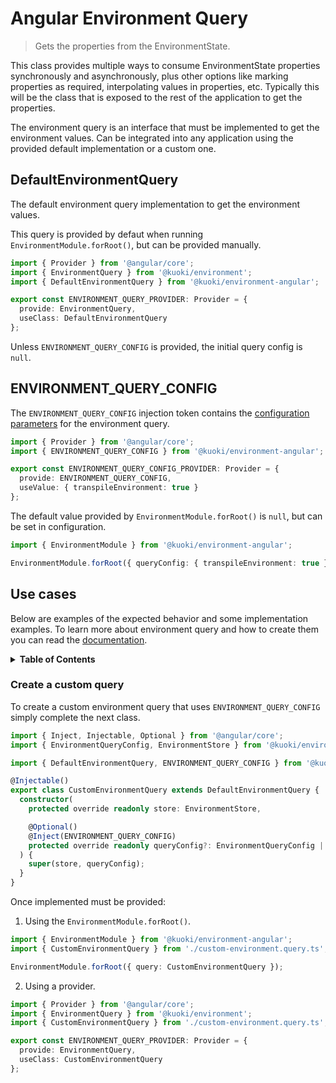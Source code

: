 # Angular Environment Query

> Gets the properties from the EnvironmentState.

This class provides multiple ways to consume EnvironmentState properties synchronously and asynchronously, plus other options like marking properties as required, interpolating values ​​in properties, etc. Typically this will be the class that is exposed to the rest of the application to get the properties.

The environment query is an interface that must be implemented to get the environment values. Can be integrated into any application using the provided default implementation or a custom one.

## DefaultEnvironmentQuery

The default environment query implementation to get the environment values.

This query is provided by defaut when running `EnvironmentModule.forRoot()`, but can be provided manually.

```ts
import { Provider } from '@angular/core';
import { EnvironmentQuery } from '@kuoki/environment';
import { DefaultEnvironmentQuery } from '@kuoki/environment-angular';

export const ENVIRONMENT_QUERY_PROVIDER: Provider = {
  provide: EnvironmentQuery,
  useClass: DefaultEnvironmentQuery
};
```

Unless `ENVIRONMENT_QUERY_CONFIG` is provided, the initial query config is `null`.

## ENVIRONMENT_QUERY_CONFIG

The `ENVIRONMENT_QUERY_CONFIG` injection token contains the [configuration parameters](https://ricardojbarrios.github.io/kuoki/environment/interfaces/EnvironmentQuery.EnvironmentQueryConfig.html) for the environment query.

```ts
import { Provider } from '@angular/core';
import { ENVIRONMENT_QUERY_CONFIG } from '@kuoki/environment-angular';

export const ENVIRONMENT_QUERY_CONFIG_PROVIDER: Provider = {
  provide: ENVIRONMENT_QUERY_CONFIG,
  useValue: { transpileEnvironment: true }
};
```

The default value provided by `EnvironmentModule.forRoot()` is `null`, but can be set in configuration.

```ts
import { EnvironmentModule } from '@kuoki/environment-angular';

EnvironmentModule.forRoot({ queryConfig: { transpileEnvironment: true } });
```

## Use cases

Below are examples of the expected behavior and some implementation examples. To learn more about environment query and how to create them you can read the [documentation](https://ricardojbarrios.github.io/kuoki/environment/modules/EnvironmentQuery.html).

<details>
  <summary><strong>Table of Contents</strong></summary>
  <ol>
    <li><a href="#create-a-custom-query">Create a custom query</a></li>
  </ol>
</details>

### Create a custom query

To create a custom environment query that uses `ENVIRONMENT_QUERY_CONFIG` simply complete the next class.

```ts
import { Inject, Injectable, Optional } from '@angular/core';
import { EnvironmentQueryConfig, EnvironmentStore } from '@kuoki/environment';

import { DefaultEnvironmentQuery, ENVIRONMENT_QUERY_CONFIG } from '@kuoki/environment-angular';

@Injectable()
export class CustomEnvironmentQuery extends DefaultEnvironmentQuery {
  constructor(
    protected override readonly store: EnvironmentStore,

    @Optional()
    @Inject(ENVIRONMENT_QUERY_CONFIG)
    protected override readonly queryConfig?: EnvironmentQueryConfig | null
  ) {
    super(store, queryConfig);
  }
}
```

Once implemented must be provided:

1. Using the `EnvironmentModule.forRoot()`.

```ts
import { EnvironmentModule } from '@kuoki/environment-angular';
import { CustomEnvironmentQuery } from './custom-environment.query.ts';

EnvironmentModule.forRoot({ query: CustomEnvironmentQuery });
```

2. Using a provider.

```ts
import { Provider } from '@angular/core';
import { EnvironmentQuery } from '@kuoki/environment';
import { CustomEnvironmentQuery } from './custom-environment.query.ts';

export const ENVIRONMENT_QUERY_PROVIDER: Provider = {
  provide: EnvironmentQuery,
  useClass: CustomEnvironmentQuery
};
```
